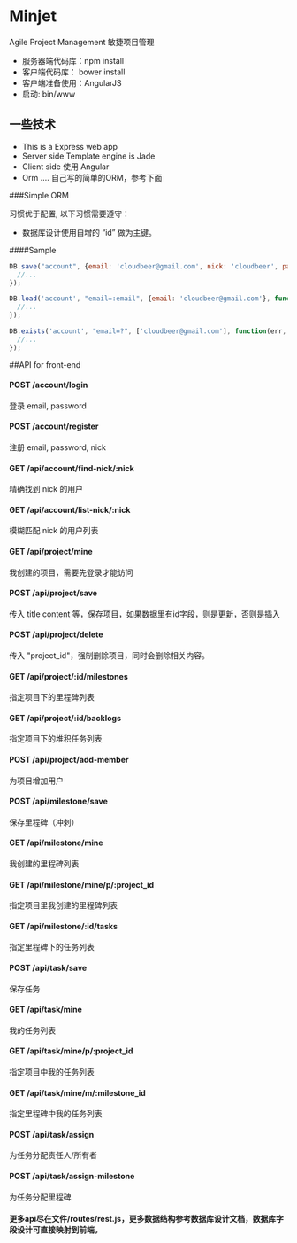 Minjet
======

Agile Project Management 敏捷项目管理

* 服务器端代码库：npm install
* 客户端代码库： bower install
* 客户端准备使用：AngularJS
* 启动: bin/www

## 一些技术

* This is a Express web app
* Server side Template engine is Jade
* Client side 使用 Angular
* Orm .... 自己写的简单的ORM，参考下面


###Simple ORM 

习惯优于配置, 以下习惯需要遵守：
* 数据库设计使用自增的 “id” 做为主键。


####Sample

```javascript
DB.save("account", {email: 'cloudbeer@gmail.com', nick: 'cloudbeer', password: '1111'}, function(err, account){
  //...
});

DB.load('account', "email=:email", {email: 'cloudbeer@gmail.com'}, function(err, account){
  //...
});

DB.exists('account', "email=?", ['cloudbeer@gmail.com'], function(err, exists){
  //...
});

```

##API for front-end

#### POST /account/login

 登录 email, password

#### POST /account/register

 注册 email, password, nick

#### GET /api/account/find-nick/:nick

精确找到 nick 的用户

#### GET /api/account/list-nick/:nick

模糊匹配 nick 的用户列表

#### GET /api/project/mine

我创建的项目，需要先登录才能访问

#### POST /api/project/save

传入 title content 等，保存项目，如果数据里有id字段，则是更新，否则是插入

#### POST /api/project/delete

传入 "project_id"，强制删除项目，同时会删除相关内容。

#### GET /api/project/:id/milestones

指定项目下的里程碑列表

#### GET /api/project/:id/backlogs

指定项目下的堆积任务列表

#### POST /api/project/add-member

为项目增加用户

#### POST /api/milestone/save

保存里程碑（冲刺）

#### GET /api/milestone/mine

我创建的里程碑列表

#### GET /api/milestone/mine/p/:project_id

指定项目里我创建的里程碑列表

#### GET /api/milestone/:id/tasks

指定里程碑下的任务列表

#### POST /api/task/save

保存任务

#### GET /api/task/mine

我的任务列表

#### GET /api/task/mine/p/:project_id

指定项目中我的任务列表

#### GET /api/task/mine/m/:milestone_id

指定里程碑中我的任务列表

#### POST /api/task/assign

为任务分配责任人/所有者

#### POST /api/task/assign-milestone

为任务分配里程碑


#### 更多api尽在文件/routes/rest.js，更多数据结构参考数据库设计文档，数据库字段设计可直接映射到前端。

